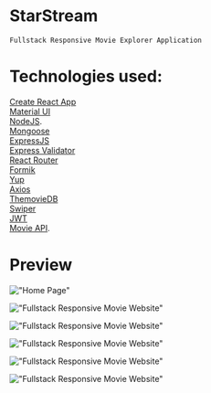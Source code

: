 # StarStream

    Fullstack Responsive Movie Explorer Application

# Technologies used:

[Create React App](https://create-react-app.dev/)<br>
[Material UI](https://create-react-app.dev/)<br>
[NodeJS](https://nodejs.org/).<br>
[Mongoose](https://mongoosejs.com/)<br>
[ExpressJS](https://expressjs.com/)<br>
[Express Validator](https://express-validator.github.io/docs/)<br>
[React Router](https://reactrouter.com/)<br>
[Formik](https://formik.org/)<br>
[Yup](https://github.com/jquense/yup/)<br>
[Axios](https://axios-http.com/)<br>
[ThemovieDB](https://www.themoviedb.org/)<br>
[Swiper](https://swiperjs.com/)<br>
[JWT](https://github.com/auth0/node-jsonwebtoken)<br>
[Movie API](https://developer.themoviedb.org/reference/intro/getting-started).<br>


# Preview

!["Home Page"]()

!["Fullstack Responsive Movie Website"]()

!["Fullstack Responsive Movie Website"]()

!["Fullstack Responsive Movie Website"]()

!["Fullstack Responsive Movie Website"]()

!["Fullstack Responsive Movie Website"]()
